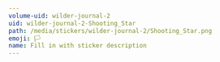 ```yaml
---
volume-uid: wilder-journal-2
uid: wilder-journal-2-Shooting_Star
path: /media/stickers/wilder-journal-2/Shooting_Star.png
emoji: 🏳️
name: Fill in with sticker description
---
```

